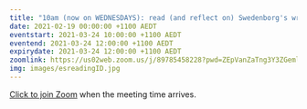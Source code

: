 ```yaml
---
title: "10am (now on WEDNESDAYS): read (and reflect on) Swedenborg's writings"
date: 2021-02-19 00:00:00 +1100 AEDT
eventstart: 2021-03-24 10:00:00 +1100 AEDT
eventend: 2021-03-24 12:00:00 +1100 AEDT
expirydate: 2021-03-24 12:00:00 +1100 AEDT
zoomlink: https://us02web.zoom.us/j/89785458228?pwd=ZEpVanZaTng3Y3ZGeml0R2RjcTY1QT09
img: images/esreadingID.jpg
---
```


[Click to join Zoom](https://us02web.zoom.us/j/89785458228?pwd=ZEpVanZaTng3Y3ZGeml0R2RjcTY1QT09) when the meeting time arrives.


